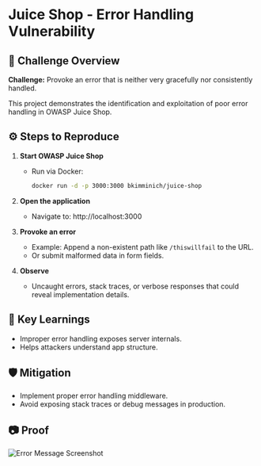 # Juice Shop - Error Handling Vulnerability

## 📌 Challenge Overview
**Challenge:** Provoke an error that is neither very gracefully nor consistently handled.

This project demonstrates the identification and exploitation of poor error handling in OWASP Juice Shop.

## ⚙️ Steps to Reproduce

1. **Start OWASP Juice Shop**
   - Run via Docker:
     ```bash
     docker run -d -p 3000:3000 bkimminich/juice-shop
     ```

2. **Open the application**
   - Navigate to: http://localhost:3000

3. **Provoke an error**
   - Example: Append a non-existent path like `/thiswillfail` to the URL.
   - Or submit malformed data in form fields.

4. **Observe**
   - Uncaught errors, stack traces, or verbose responses that could reveal implementation details.

## 🧠 Key Learnings
- Improper error handling exposes server internals.
- Helps attackers understand app structure.

## 🛡️ Mitigation
- Implement proper error handling middleware.
- Avoid exposing stack traces or debug messages in production.

## 📷 Proof
![Error Message Screenshot](./error-screenshot.png)

